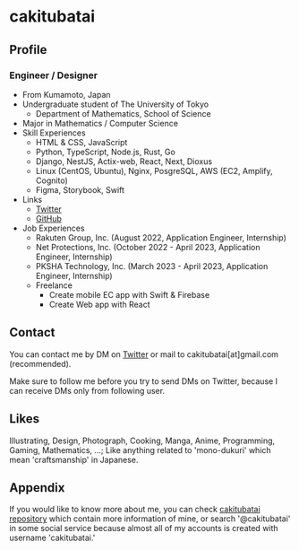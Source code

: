 # cakitubatai

## Profile
### Engineer / Designer
- From Kumamoto, Japan
- Undergraduate student of The University of Tokyo
  - Department of Mathematics, School of Science
- Major in Mathematics / Computer Science
- Skill Experiences
  - HTML & CSS, JavaScript
  - Python, TypeScript, Node.js, Rust, Go
  - Django, NestJS, Actix-web, React, Next, Dioxus
  - Linux (CentOS, Ubuntu), Nginx, PosgreSQL, AWS (EC2, Amplify, Cognito)
  - Figma, Storybook, Swift
- Links
  - [Twitter](https://twitter.com/cakitubatai)
  - [GitHub](https://github.com/cakitubatai)
- Job Experiences
  - Rakuten Group, Inc. (August 2022, Application Engineer, Internship)
  - Net Protections, Inc. (October 2022 - April 2023, Application Engineer, Internship)
  - PKSHA Technology, Inc. (March 2023 - April 2023, Application Engineer, Internship)
  - Freelance
    - Create mobile EC app with Swift & Firebase
    - Create Web app with React

## Contact

You can contact me by DM on [Twitter](https://twitter.com/cakitubatai) or mail to cakitubatai[at]gmail.com (recommended).

Make sure to follow me before you try to send DMs on Twitter, because I can receive DMs only from following user.

## Likes

Illustrating, Design, Photograph, Cooking, Manga, Anime, Programming, Gaming, Mathematics, ...; Like anything related to 'mono-dukuri' which mean 'craftsmanship' in Japanese.

## Appendix

If you would like to know more about me, you can check [cakitubatai repository](https://github.com/cakitubatai/cakitubatai) which contain more information of mine, or search '@cakitubatai' in some social service because almost all of my accounts is created with username 'cakitubatai.' 
